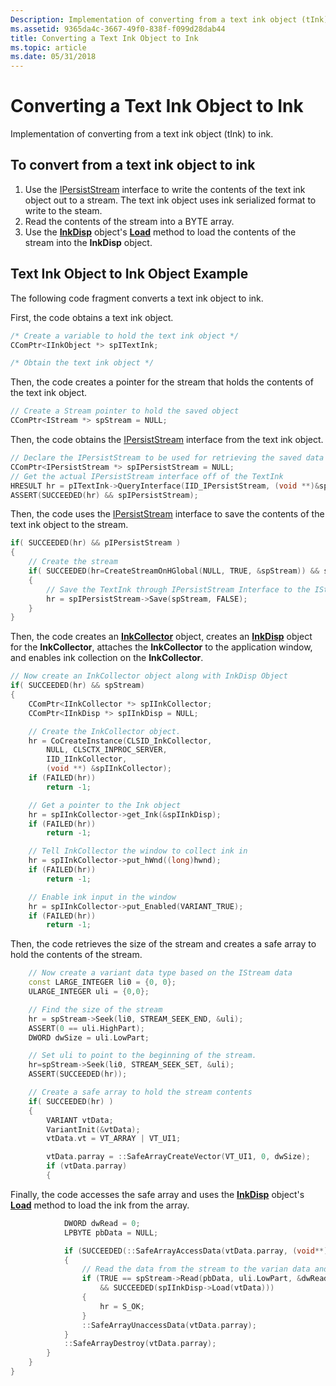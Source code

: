 ```yaml
---
Description: Implementation of converting from a text ink object (tInk) to ink.
ms.assetid: 9365da4c-3667-49f0-838f-f099d28dab44
title: Converting a Text Ink Object to Ink
ms.topic: article
ms.date: 05/31/2018
---
```


# Converting a Text Ink Object to Ink

Implementation of converting from a text ink object (tInk) to ink.

## To convert from a text ink object to ink

1.  Use the [IPersistStream](/windows/win32/api/objidl/nn-objidl-ipersiststream) interface to write the contents of the text ink object out to a stream. The text ink object uses ink serialized format to write to the steam.
2.  Read the contents of the stream into a BYTE array.
3.  Use the [**InkDisp**](inkdisp-class.md) object's [**Load**](/windows/desktop/api/msinkaut/nf-msinkaut-iinkdisp-load) method to load the contents of the stream into the **InkDisp** object.

## Text Ink Object to Ink Object Example

The following code fragment converts a text ink object to ink.

First, the code obtains a text ink object.


```C++
/* Create a variable to hold the text ink object */
CComPtr<IInkObject *> spITextInk;

/* Obtain the text ink object */
```



Then, the code creates a pointer for the stream that holds the contents of the text ink object.


```C++
// Create a Stream pointer to hold the saved object
CComPtr<IStream *> spStream = NULL; 
```



Then, the code obtains the [IPersistStream](/windows/win32/api/objidl/nn-objidl-ipersiststream) interface from the text ink object.


```C++
// Declare the IPersistStream to be used for retrieving the saved data from the text ink
CComPtr<IPersistStream *> spIPersistStream = NULL;
// Get the actual IPersistStream interface off of the TextInk
HRESULT hr = pITextInk->QueryInterface(IID_IPersistStream, (void **)&spIPersistStream);
ASSERT(SUCCEEDED(hr) && spIPersistStream);
```



Then, the code uses the [IPersistStream](/windows/win32/api/objidl/nn-objidl-ipersiststream) interface to save the contents of the text ink object to the stream.


```C++
if( SUCCEEDED(hr) && pIPersistStream )
{
    // Create the stream 
    if( SUCCEEDED(hr=CreateStreamOnHGlobal(NULL, TRUE, &spStream)) && spStream )
    {
        // Save the TextInk through IPersistStream Interface to the IStream
        hr = spIPersistStream->Save(spStream, FALSE);
    }
}
```



Then, the code creates an [**InkCollector**](inkcollector-class.md) object, creates an [**InkDisp**](inkdisp-class.md) object for the **InkCollector**, attaches the **InkCollector** to the application window, and enables ink collection on the **InkCollector**.


```C++
// Now create an InkCollector object along with InkDisp Object
if( SUCCEEDED(hr) && spStream)
{
    CComPtr<IInkCollector *> spIInkCollector;
    CComPtr<IInkDisp *> spIInkDisp = NULL;

    // Create the InkCollector object.
    hr = CoCreateInstance(CLSID_InkCollector, 
        NULL, CLSCTX_INPROC_SERVER, 
        IID_IInkCollector, 
        (void **) &spIInkCollector);
    if (FAILED(hr)) 
        return -1;

    // Get a pointer to the Ink object
    hr = spIInkCollector->get_Ink(&spIInkDisp);
    if (FAILED(hr)) 
        return -1;

    // Tell InkCollector the window to collect ink in
    hr = spIInkCollector->put_hWnd((long)hwnd);
    if (FAILED(hr)) 
        return -1;

    // Enable ink input in the window
    hr = spIInkCollector->put_Enabled(VARIANT_TRUE);
    if (FAILED(hr)) 
        return -1;
```



Then, the code retrieves the size of the stream and creates a safe array to hold the contents of the stream.


```C++
    // Now create a variant data type based on the IStream data
    const LARGE_INTEGER li0 = {0, 0};
    ULARGE_INTEGER uli = {0,0};

    // Find the size of the stream
    hr = spStream->Seek(li0, STREAM_SEEK_END, &uli);
    ASSERT(0 == uli.HighPart);
    DWORD dwSize = uli.LowPart;

    // Set uli to point to the beginning of the stream.
    hr=spStream->Seek(li0, STREAM_SEEK_SET, &uli);
    ASSERT(SUCCEEDED(hr));

    // Create a safe array to hold the stream contents
    if( SUCCEEDED(hr) )
    {
        VARIANT vtData;
        VariantInit(&vtData);
        vtData.vt = VT_ARRAY | VT_UI1;

        vtData.parray = ::SafeArrayCreateVector(VT_UI1, 0, dwSize);
        if (vtData.parray)
        {
```



Finally, the code accesses the safe array and uses the [**InkDisp**](inkdisp-class.md) object's [**Load**](/windows/desktop/api/msinkaut/nf-msinkaut-iinkdisp-load) method to load the ink from the array.


```C++
            DWORD dwRead = 0;
            LPBYTE pbData = NULL; 

            if (SUCCEEDED(::SafeArrayAccessData(vtData.parray, (void**)&pbData)))
            {
                // Read the data from the stream to the varian data and load that into an InkDisp object
                if (TRUE == spStream->Read(pbData, uli.LowPart, &dwRead)
                    && SUCCEEDED(spIInkDisp->Load(vtData)))
                {
                    hr = S_OK;
                }
                ::SafeArrayUnaccessData(vtData.parray);
            }
            ::SafeArrayDestroy(vtData.parray);
        }
    }
}
```



 

 
